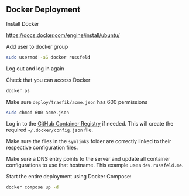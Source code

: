 ## Docker Deployment

Install Docker

https://docs.docker.com/engine/install/ubuntu/

Add user to docker group

```bash
sudo usermod -aG docker russfeld
```

Log out and log in again

Check that you can access Docker

```bash
docker ps
```

Make sure `deploy/traefik/acme.json` has 600 permissions

```bash
sudo chmod 600 acme.json
```

Log in to the [GitHub Container Registry](https://docs.github.com/en/packages/working-with-a-github-packages-registry/working-with-the-container-registry#authenticating-to-the-container-registry) if needed. This will create the required `~/.docker/config.json` file. 

Make sure the files in the `symlinks` folder are correctly linked to their respective configuration files. 

Make sure a DNS entry points to the server and update all container configurations to use that hostname. This example uses `dev.russfeld.me`.

Start the entire deployment using Docker Compose:

```bash
docker compose up -d
```